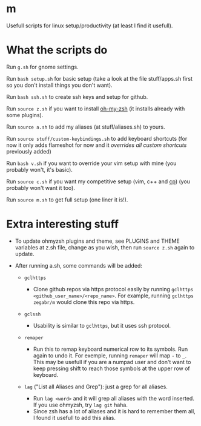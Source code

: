 # m
Usefull scripts for linux setup/productivity (at least I find it usefull).

# What the scripts do
Run `g.sh` for gnome settings.

Run `bash setup.sh` for basic setup (take a look at the file stuff/apps.sh first so you don't install things you don't want).

Run `bash ssh.sh` to create ssh keys and setup for github.

Run `source z.sh` if you want to install [oh-my-zsh](https://github.com/ohmyzsh/ohmyzsh/blob/master/README.md) (it installs already with some plugins).

Run `source a.sh` to add my aliases (at stuff/aliases.sh) to yours.

Run `source stuff/custom-keybindings.sh` to add keyboard shortcuts (for now it only adds flameshot for now and it *overrides all custom shortcuts* previously added)

Run `bash v.sh` if you want to override your vim setup with mine (you probably won't, it's basic).

Run `source c.sh` if you want my competitive setup (vim, c++ and [cp](https://github.com/zegabr/cp)) (you probably won't want it too).

Run `source m.sh` to get full setup (one liner it is!).

# Extra interesting stuff
- To update ohmyzsh plugins and theme, see PLUGINS and THEME variables at z.sh file, change as you wish, then run `source z.sh` again to update.

- After running a.sh, some commands will be added:
    - `gclhttps`
        - Clone github repos via https protocol easily by running `gclhttps <github_user_name>/<repo_name>`. For example, running `gclhttps zegabr/m` would clone this repo via https.
    - `gclssh`
        - Usability is similar to `gclhttps`, but it uses ssh protocol.
    - `remaper`
        - Run this to remap keyboard numerical row to its symbols. Run again to undo it. For exemple, running `remaper` will map `-` to `_`. This may be usefull if you are a numpad user and don't want to keep pressing shift to reach those symbols at the upper row of keyboard.


    - `lag` ("List all Aliases and Grep"): just a grep for all aliases.
        - Run `lag <word>` and it will grep all aliases with the word inserted. If you use ohmyzsh, try `lag git` haha.
        - Since zsh has a lot of aliases and it is hard to remember them all, I found it usefull to add this alias. 
